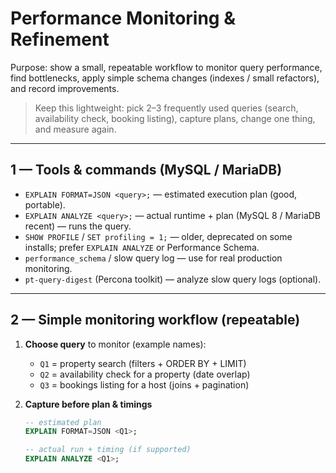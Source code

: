# Performance Monitoring & Refinement

Purpose: show a small, repeatable workflow to monitor query performance, find bottlenecks, apply simple schema changes (indexes / small refactors), and record improvements.

> Keep this lightweight: pick 2–3 frequently used queries (search, availability check, booking listing), capture plans, change one thing, and measure again.

---

## 1 — Tools & commands (MySQL / MariaDB)
- `EXPLAIN FORMAT=JSON <query>;` — estimated execution plan (good, portable).
- `EXPLAIN ANALYZE <query>;` — actual runtime + plan (MySQL 8 / MariaDB recent) — runs the query.
- `SHOW PROFILE` / `SET profiling = 1;` — older, deprecated on some installs; prefer `EXPLAIN ANALYZE` or Performance Schema.
- `performance_schema` / slow query log — use for real production monitoring.
- `pt-query-digest` (Percona toolkit) — analyze slow query logs (optional).

---

## 2 — Simple monitoring workflow (repeatable)

1. **Choose query** to monitor (example names):
   - `Q1` = property search (filters + ORDER BY + LIMIT)
   - `Q2` = availability check for a property (date overlap)
   - `Q3` = bookings listing for a host (joins + pagination)

2. **Capture before plan & timings**
   ```sql
   -- estimated plan
   EXPLAIN FORMAT=JSON <Q1>;

   -- actual run + timing (if supported)
   EXPLAIN ANALYZE <Q1>;
